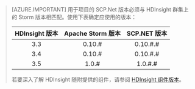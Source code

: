 > [AZURE.IMPORTANT]
用于项目的 SCP.Net 版本必须与 HDInsight 群集上的 Storm 版本相匹配。使用下表确定应使用的版本：
> 
> | HDInsight 版本 | Apache Storm 版本 | SCP.NET 版本 |
> |:---:|:---:|:---:|
> | 3\.3 |0\.10.# |0\.10.#.# |
> | 3\.4 |0\.10.# |0\.10.#.# |
> | 3\.5 |1\.0.# |1\.0.#.# |
> 
> 若要深入了解 HDInsight 随附提供的组件，请参阅 [HDInsight 组件版本](/documentation/articles/hdinsight-component-versioning/)。
> 
> 

<!---HONumber=Mooncake_1219_2016-->
